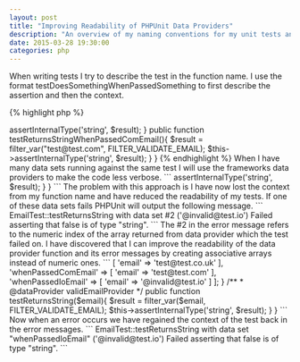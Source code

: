 ```yaml
---
layout: post
title: "Improving Readability of PHPUnit Data Providers"
description: "An overview of my naming conventions for my unit tests and data providers."
date: 2015-03-28 19:30:00
categories: php
---
```

When writing tests I try to describe the test in the function name. I use the format
testDoesSomethingWhenPassedSomething to first describe the assertion and then the context.  

{% highlight php %}
<?php 

class EmailTest extends PHPUnit_Framework_TestCase
{
    public function testReturnsStringWhenPassedCoUkEmail(){
        $result = filter_var("test@test.co.uk", FILTER_VALIDATE_EMAIL);
        $this->assertInternalType('string', $result);
    }

    public function testReturnsStringWhenPassedComEmail(){
        $result = filter_var("test@test.com", FILTER_VALIDATE_EMAIL);
        $this->assertInternalType('string', $result);
    }
}
{% endhighlight %}

When I have many data sets running against the same test I will use the frameworks data providers to 
make the code less verbose.  

```
<?php 

class EmailTest extends PHPUnit_Framework_TestCase
{
    public function validEmailProvider(){
        return [
            ['test@test.co.uk'],
            ['test@test.com'],
            ['@invalid@test.io']
        ];
    }

    /**
     * @dataProvider validEmailProvider
     */
    public function testReturnsString($email){
        $result = filter_var($email, FILTER_VALIDATE_EMAIL);
        $this->assertInternalType('string', $result);
    }
}
```

The problem with this approach is I have now lost the context from my function name and have reduced 
the readability of my tests. If one of these data sets fails PHPUnit will output the following message.  

```
EmailTest::testReturnsString with data set #2 ('@invalid@test.io')  
Failed asserting that false is of type "string".  
```

The #2 in the error message refers to the numeric index of the array returned from data provider 
which the test failed on. I have discovered that I can improve the readability of the data provider 
function and its error messages by creating  associative arrays instead of numeric ones.  

```
<?php 

class EmailTest extends PHPUnit_Framework_TestCase
{
    public function validEmailProvider(){
        return [
            'whenPassedCoUkEmail' => [
                'email' => 'test@test.co.uk'
            ],
            'whenPassedComEmail' => [
                'email' => 'test@test.com'
            ],
            'whenPassedIoEmail' => [
                'email' => '@invalid@test.io'
            ]
        ];
    }

    /**
     * @dataProvider validEmailProvider
     */
    public function testReturnsString($email){
        $result = filter_var($email, FILTER_VALIDATE_EMAIL);
        $this->assertInternalType('string', $result);
    }
}
```

Now when an error occurs we have regained the context of the test back in the error messages.  

```
EmailTest::testReturnsString with data set "whenPassedIoEmail" ('@invalid@test.io')  
Failed asserting that false is of type "string".  
```
